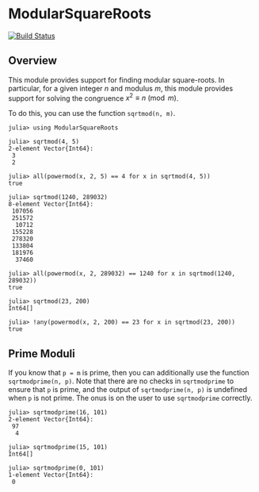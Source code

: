 # ModularSquareRoots

[![Build Status](https://ci.appveyor.com/api/projects/status/github/byhill/ModularSquareRoots.jl?svg=true)](https://ci.appveyor.com/project/byhill/ModularSquareRoots-jl)

## Overview
This module provides support for finding modular square-roots.
In particular, for a given integer $n$ and modulus $m$,
this module provides support for solving the congruence $x^2 \equiv n \pmod m$.

To do this, you can use the function `sqrtmod(n, m)`.

```julia-repl
julia> using ModularSquareRoots

julia> sqrtmod(4, 5)
2-element Vector{Int64}:
 3
 2

julia> all(powermod(x, 2, 5) == 4 for x in sqrtmod(4, 5))
true

julia> sqrtmod(1240, 289032)
8-element Vector{Int64}:
 107056
 251572
  10712
 155228
 278320
 133804
 181976
  37460

julia> all(powermod(x, 2, 289032) == 1240 for x in sqrtmod(1240, 289032))
true

julia> sqrtmod(23, 200)
Int64[]

julia> !any(powermod(x, 2, 200) == 23 for x in sqrtmod(23, 200))
true
```

## Prime Moduli
If you know that `p = m` is prime,
then you can additionally use the function `sqrtmodprime(n, p)`.
Note that there are no checks in `sqrtmodprime` to ensure that `p` is prime,
and the output of `sqrtmodprime(n, p)` is undefined when `p` is not prime.
The onus is on the user to use `sqrtmodprime` correctly.

```julia-repl
julia> sqrtmodprime(16, 101)
2-element Vector{Int64}:
 97
  4

julia> sqrtmodprime(15, 101)
Int64[]

julia> sqrtmodprime(0, 101)
1-element Vector{Int64}:
 0
```
